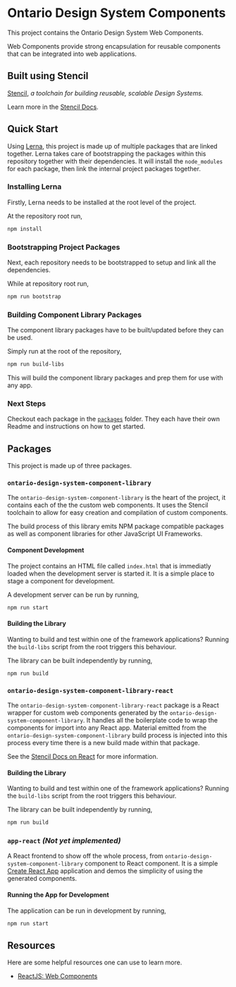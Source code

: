 # Ontario Design System Components

This project contains the Ontario Design System Web Components.

Web Components provide strong encapsulation for reusable components that can be integrated into web applications.

## Built using Stencil

[Stencil](https://stenciljs.com), _a toolchain for building reusable, scalable Design Systems._

Learn more in the [Stencil Docs](https://stenciljs.com/docs/introduction).

## Quick Start

Using [Lerna](https://github.com/lerna/lerna), this project is made up of multiple packages that are linked together. Lerna takes care of bootstrapping the packages within this repository together with their dependencies. It will install the `node_modules` for each package, then link the internal project packages together.

### Installing Lerna

Firstly, Lerna needs to be installed at the root level of the project.

At the repository root run,

```bash
npm install
```

### Bootstrapping Project Packages

Next, each repository needs to be bootstrapped to setup and link all the dependencies.

While at repository root run,

```bash
npm run bootstrap
```

### Building Component Library Packages

The component library packages have to be built/updated before they can be used. 

Simply run at the root of the repository,

```bash
npm run build-libs
```

This will build the component library packages and prep them for use with any app.

### Next Steps

Checkout each package in the [`packages`](packages) folder. They each have their own Readme and instructions on how to get started.

## Packages

This project is made up of three packages.

### `ontario-design-system-component-library`

The `ontario-design-system-component-library` is the heart of the project, it contains each of the the custom web components. It uses the Stencil toolchain to allow for easy creation and compilation of custom components.

The build process of this library emits NPM package compatible packages as well as component libraries for other JavaScript UI Frameworks.

#### Component Development

The project contains an HTML file called `index.html` that is immediatly loaded when the development server is started it.  It is a simple place to stage a component for development.

A development server can be run by running,

```bash
npm run start
```

#### Building the Library

Wanting to build and test within one of the framework applications?  Running the `build-libs` script from the root triggers this behaviour.

The library can be built independently by running,

```bash
npm run build
```

### `ontario-design-system-component-library-react`

The `ontario-design-system-component-library-react` package is a React wrapper for custom web components generated by the `ontario-design-system-component-library`. It handles all the boilerplate code to wrap the components for import into any React app. Material emitted from the `ontario-design-system-component-library` build process is injected into this process every time there is a new build made within that package.

See the [Stencil Docs on React](https://stenciljs.com/docs/react) for more information.

#### Building the Library

Wanting to build and test within one of the framework applications?  Running the `build-libs` script from the root triggers this behaviour.

The library can be built independently by running,

```bash
npm run build
```

### `app-react` _(Not yet implemented)_

A React frontend to show off the whole process, from `ontario-design-system-component-library` component to React component. It is a simple [Create React App]() application and demos the simplicity of using the generated components.

#### Running the App for Development

The application can be run in development by running,

```bash
npm run start
```

## Resources

Here are some helpful resources one can use to learn more.

- [ReactJS: Web Components]( https://reactjs.org/docs/web-components.html)